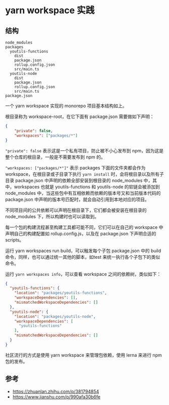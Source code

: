 # yarn workspace 实践

## 结构

```shell
node_modules
packages
  youtils-functions
  	dist
    package.json
    rollup.config.json
    src/main.ts
  youtils-node
  	dist
  	package.json
  	rollup.config.json
  	src/main.ts
package.json
```

一个 yarn workspace 实现的 monorepo 项目基本结构如上。

根目录称为 workspace-root，在它下面有 package.json 需要做如下声明：

```json
{
	"private": false,
	"workspaces": ["packages/*"]
}
```

`"private": false` 表示这是一个私有项目，防止被不小心发布到 npm，因为这是整个仓库的根目录，一般是不需要发布到 npm 的。

`"workspaces: ["packages/*"]"` 表示 packages 下面的文件夹都会作为 workspace，在根目录或子目录下执行 `yarn install` 时，会将根目录以及所有子目录 package.json 中声明的依赖全部安装到根目录的 node_modules 中，其中，workspaces 也就是 youtils-functions 和 youtils-node 的软链会被添加到 node_modules 中，当这些包中有互相依赖而依赖的版本号又和当前版本代码的 package.json 中声明的版本号匹配时，就会自动引用到本地对应的项目。

不同项目间的公共依赖可以声明在根目录下，它们都会被安装在根目录的 node_modules 下，所以构建时也可以读取到。

每一个包的构建流程甚至构建工具都可能不同，它们可以在自己的 workspace 中声明自己的构建配置如 rollup.config.js，以及在 package.json 下声明合适的 scripts。

运行 yarn workspaces run build，可以触发每个子包 package.json 中的 build 命令，同样，也可以通过统一其他的脚本，如test 来统一执行各个子包下的类似命令。

运行 `yarn workspaces info`，可以查看 workspace 之间的依赖树，类似如下：

```json
{
  "youtils-functions": {
    "location": "packages/youtils-functions",
    "workspaceDependencies": [],
    "mismatchedWorkspaceDependencies": []
  },
  "youtils-node": {
    "location": "packages/youtils-node",
    "workspaceDependencies": [
      "youtils-functions"
    ],
    "mismatchedWorkspaceDependencies": []
  }
}
```

社区流行的方式是使用 yarn workspace 来管理包依赖，使用 lerna 来进行 npm 包的发布。

## 参考

- https://zhuanlan.zhihu.com/p/381794854
- https://www.jianshu.com/p/990afa30b6fe